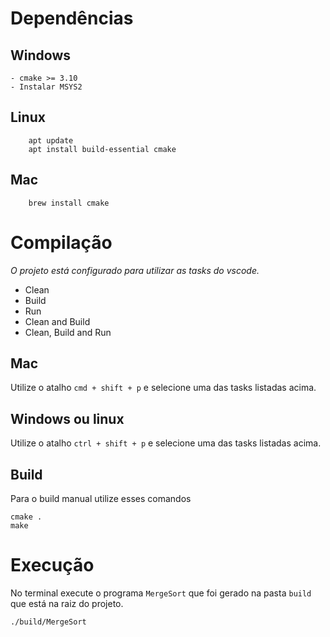 # Dependências
## Windows
    - cmake >= 3.10
    - Instalar MSYS2
## Linux
```
    apt update
    apt install build-essential cmake
```
## Mac
```
    brew install cmake
```

# Compilação
*O projeto está configurado para utilizar as tasks do vscode.*
- Clean
- Build
- Run
- Clean and Build
- Clean, Build and Run

## Mac
Utilize o atalho `cmd + shift + p` e selecione uma das tasks listadas acima.

## Windows ou linux
Utilize o atalho `ctrl + shift + p` e selecione uma das tasks listadas acima.

## Build
Para o build manual utilize esses comandos
```
cmake .
make
```

# Execução
No terminal execute o programa `MergeSort` que foi gerado na pasta `build` que está na raiz do projeto.
```
./build/MergeSort
```
